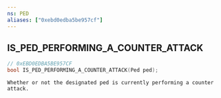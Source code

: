 ```yaml
---
ns: PED
aliases: ["0xebd0edba5be957cf"]
---
```

## IS_PED_PERFORMING_A_COUNTER_ATTACK

```c
// 0xEBD0EDBA5BE957CF
bool IS_PED_PERFORMING_A_COUNTER_ATTACK(Ped ped);
```

```
Whether or not the designated ped is currently performing a counter attack.
```

